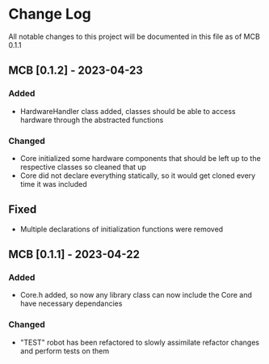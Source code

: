 # Change Log
All notable changes to this project will be documented in this file as of MCB 0.1.1

## MCB [0.1.2] - 2023-04-23
 
### Added

- HardwareHandler class added, classes should be able to access hardware through the abstracted functions
 
### Changed
  
- Core initialized some hardware components that should be left up to the respective classes so cleaned that up
- Core did not declare everything statically, so it would get cloned every time it was included

## Fixed

- Multiple declarations of initialization functions were removed

## MCB [0.1.1] - 2023-04-22
 
### Added

- Core.h added, so now any library class can now include the Core and have necessary dependancies
 
### Changed
  
- "TEST" robot has been refactored to slowly assimilate refactor changes and perform tests on them
